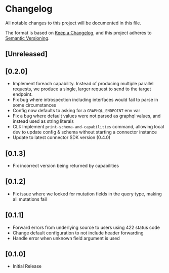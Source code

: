# Changelog

All notable changes to this project will be documented in this file.

The format is based on [Keep a Changelog](https://keepachangelog.com/en/1.1.0/),
and this project adheres to [Semantic Versioning](https://semver.org/spec/v2.0.0.html).

## [Unreleased]

## [0.2.0]

- Implement foreach capability. Instead of producing multiple parallel requests, we produce a single, larger request to send to the target endpoint.
- Fix bug where introspection including interfaces would fail to parse in some circumstances
- Config now defaults to asking for a `GRAPHQL_ENDPOINT` env var
- Fix a bug where default values were not parsed as graphql values, and instead used as string literals
- CLI: Implement `print-schema-and-capabilities` command, allowing local dev to update config & schema without starting a connector instance
- Update to latest connector SDK version (0.4.0)

## [0.1.3]

- Fix incorrect version being returned by capabilities

## [0.1.2]

- Fix issue where we looked for mutation fields in the query type, making all mutations fail

## [0.1.1]

- Forward errors from underlying source to users using 422 status code
- Change default configuration to not include header forwarding
- Handle error when unknown field argument is used

## [0.1.0]

- Initial Release
